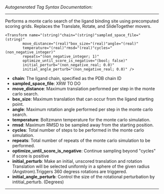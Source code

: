 _Autogenerated Tag Syntax Documentation:_

---
Performs a monte carlo search of the ligand binding site using precomputed scoring grids. Replaces the Translate, Rotate, and SlideTogether movers.

```
<Transform name="(string)"chain="(string)"sampled_space_file="(string)"
        move_distance="(real)"box_size="(real)"angle="(real)"
        temperature="(real)"rmsd="(real)"cycles="(non_negative_integer)"
        repeats="(non_negative_integer; 1)"
        optimize_until_score_is_negative="(bool; false)"
        initial_perturb="(non_negative_real; 0.0)"
        initial_angle_perturb="(non_negative_real; 0.0)" />
```

-   **chain**: The ligand chain, specified as the PDB chain ID
-   **sampled_space_file**: XRW TO DO
-   **move_distance**: Maximum translation performed per step in the monte carlo search.
-   **box_size**: Maximum translation that can occur from the ligand starting point.
-   **angle**: Maximum rotation angle performed per step in the monte carlo search.
-   **temperature**: Boltzmann temperature for the monte carlo simulation.
-   **rmsd**: Maximum RMSD to be sampled away from the starting position.
-   **cycles**: Total number of steps to be performed in the monte carlo simulation.
-   **repeats**: Total number of repeats of the monte carlo simulation to be performed.
-   **optimize_until_score_is_negative**: Continue sampling beyond "cycles" if score is positive
-   **initial_perturb**: Make an initial, unscored translation and rotation Translation will be selected uniformly in a sphere of the given radius (Angstrom).Triggers 360 degress rotations are triggered.
-   **initial_angle_perturb**: Control the size of the rotational perturbation by intitial_perturb. (Degrees)

---
